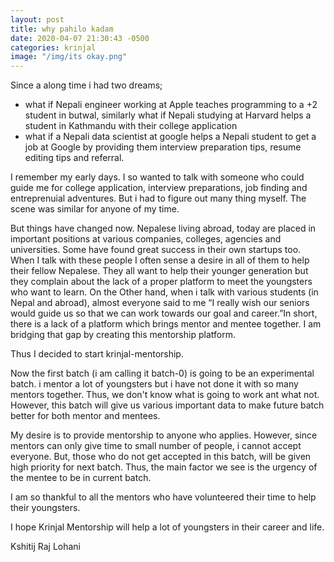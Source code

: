 ```yaml
---
layout: post
title: why pahilo kadam
date: 2020-04-07 21:30:43 -0500
categories: krinjal
image: "/img/its okay.png"
---
```


Since a along time i had two dreams;

- what if Nepali engineer working at Apple teaches programming to a +2 student in butwal, similarly what if Nepali studying at Harvard helps a student in Kathmandu with their college application
- what if a Nepali data scientist at google helps a Nepali student to get a job at Google by providing them interview preparation tips, resume editing tips and referral.

I remember my early days. I so wanted to talk with someone who could guide me for college application, interview preparations, job finding and entreprenuial adventures. But i had to figure out many thing myself. The scene was similar for anyone of my time.

But things have changed now. Nepalese living abroad, today are placed in important positions at various companies, colleges, agencies and universities. Some have found great success in their own startups too. When I talk with these people I often sense a desire in all of them to help their fellow Nepalese. They all want to help their younger generation but they complain about the lack of a proper platform to meet the youngsters who want to learn. On the Other hand, when i talk with various students (in Nepal and abroad), almost everyone said to me “I really wish our seniors would guide us so that we can work towards our goal and career.”In short, there is a lack of a platform which brings mentor and mentee together. I am bridging that gap by creating this mentorship platform.

Thus I decided to start krinjal-mentorship.

Now the first batch (i am calling it batch-0) is going to be an experimental batch. i mentor a lot of youngsters but i have not done it with so many mentors together. Thus, we don't know what is going to work ant what not. However, this batch will give us various important data to make future batch better for both mentor and mentees.

My desire is to provide mentorship to anyone who applies. However, since mentors can only give time to small number of people, i cannot accept everyone. But, those who do not get accepted in this batch, will be given high priority for next batch. Thus, the main factor we see is the urgency of the mentee to be in current batch.

I am so thankful to all the mentors who have volunteered their time to help their youngsters.

I hope Krinjal Mentorship will help a lot of youngsters in their career and life.

Kshitij Raj Lohani
